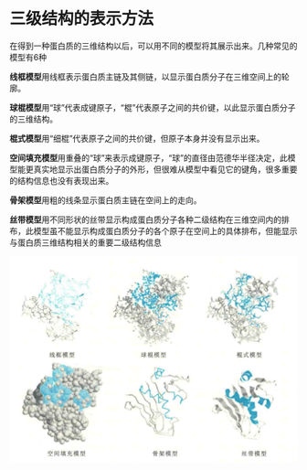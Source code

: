 # 三级结构的表示方法



在得到一种蛋白质的三维结构以后，可以用不同的模型将其展示出来。几种常见的模型有6种

**线框模型**用线框表示蛋白质主链及其侧链，以显示蛋白质分子在三维空间上的轮廓。

**球棍模型**用“球”代表成键原子，“棍”代表原子之间的共价键，以此显示蛋白质分子的三维结构。

**棍式模型**用“细棍”代表原子之间的共价键，但原子本身并没有显示出来。

**空间填充模型**用重叠的“球”来表示成键原子，“球”的直径由范德华半径决定，此模型能更真实地显示出蛋白质分子的外形，但很难从模型中看见它的键角，很多重要的结构信息也没有表现出来。

**骨架模型**用粗的线条显示蛋白质主链在空间上的走向。

**丝带模型**用不同形状的丝带显示构成蛋白质分子各种二级结构在三维空间内的排布，此模型虽不能显示构成蛋白质分子的各个原子在空间上的具体排布，但能显示与蛋白质三维结构相关的重要二级结构信息

![](3.1.png)